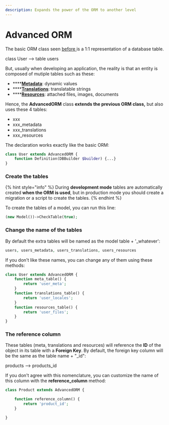 ```yaml
---
description: Expands the power of the ORM to another level
---
```


# Advanced ORM

The basic ORM class seen [before ](orm.md)is a 1:1 representation of a database table.&#x20;

class User --> table users

But, usually when developing an application, the reality is that an entity is composed of mutiple tables such as these:

* ****[**Metadata**](metadata.md): dynamic values
* ****[**Translations**](translations.md): translatable strings
* ****[**Resources**](resources.md): attached files, images, documents

Hence, the **AdvancedORM** class **extends the previous ORM class,** but also uses these 4 tables:

* xxx
* xxx\_metadata
* xxx\_translations
* xxx\_resources

The declaration works exactly like the basic ORM:

```php
class User extends AdvancedORM {
    function Definition(DBBuilder $builder) {...}
}
```

### Create the tables

{% hint style="info" %}
During **development mode** tables are automatically created **when the ORM is used**, but in production mode you should create a migration or a script to create the tables.
{% endhint %}

To create the tables of a model, you can run this line:

```php
(new Model())->CheckTable(true);
```

### Change the name of the tables

By default the extra tables will be named as the model table + '\_whatever':

```php
users, users_metadata, users_translations, users_resources
```

If you don't like these names, you can change any of them using these methods:

```php
class User extends AdvancedORM {
    function meta_table() {
        return 'user_meta';
    }
    function translations_table() {
        return 'user_locales';
    }
    function resources_table() {
        return 'user_files';
    }
}
```

### The reference column

These tables (meta, translations and resources) will reference the **ID** of the object in its table with a **Foreign Key**. By default, the foreign key column will be the same as the table name + "\_id":

products --> products\_id

If you don't agree with this nomenclature, you can customize the name of this column with the **reference\_column** method:

```php
class Product extends AdvancedORM {

    function reference_column() {
        return 'product_id';
    }

}
```
